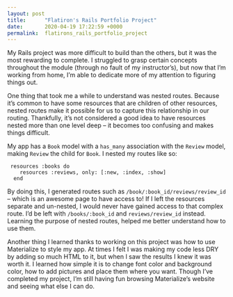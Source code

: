 ```yaml
---
layout: post
title:      "Flatiron's Rails Portfolio Project"
date:       2020-04-19 17:22:59 +0000
permalink:  flatirons_rails_portfolio_project
---
```



My Rails project was more difficult to build than the others, but it was the most rewarding to complete. I struggled to grasp certain concepts throughout the module (through no fault of my instructor’s), but now that I’m working from home, I’m able to dedicate more of my attention to figuring things out. 

One thing that took me a while to understand was nested routes. Because it’s common to have some resources that are children of other resources, nested routes make it possible for us to capture this relationship in our routing. Thankfully, it’s not considered a good idea to have resources nested more than one level deep – it becomes too confusing and makes things difficult. 

My app has a `Book` model with a `has_many` association with the `Review` model, making `Review` the child for `Book`. I nested my routes like so:

```
 resources :books do
    resources :reviews, only: [:new, :index, :show]
  end
```

By doing this, I generated routes such as `/book/:book_id/reviews/review_id` – which is an awesome page to have access to! If I left the resources separate and un-nested, I would never have gained access to that complex route. I’d be left with `/books/:book_id` and `reviews/review_id` instead. Learning the purpose of nested routes, helped me better understand how to use them.

Another thing I learned thanks to working on this project was how to use Materialize to style my app. At times I felt I was making my code less DRY by adding so much HTML to it, but when I saw the results I knew it was worth it. I learned how simple it is to change font color and background color, how to add pictures and place them where you want. Though I’ve completed my project, I’m still having fun browsing Materialize’s website and seeing what else I can do.

